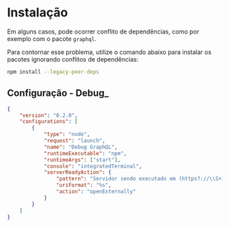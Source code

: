 # Instalação
Em alguns casos, pode ocorrer conflito de dependências, como por exemplo com o pacote `graphql`.

Para contornar esse problema, utilize o comando abaixo para instalar os pacotes ignorando conflitos de dependências:
```bash
npm install --legacy-peer-deps
```


## Configuração - Debug_

```json
{
    "version": "0.2.0",
    "configurations": [
        {
            "type": "node",
            "request": "launch",
            "name": "Debug GraphQL",
            "runtimeExecutable": "npm",
            "runtimeArgs": ["start"],
            "console": "integratedTerminal",
            "serverReadyAction": {
                "pattern": "Servidor sendo executado em (https?://\\S+)",
                "uriFormat": "%s",
                "action": "openExternally"
            }
        }
    ]
}
```
